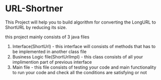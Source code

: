 # URL-Shortner
This Project will help you to build algorithm for converting the LongURL to ShortURL by reducing its size. 

this project mainly consists of 3 java files
  1) Interface(ShortUrl) - this interface will consists of methods that has to be implemented in another class file
  2) Business Logic file(ShortUrlImpl) - this class consists of all your implimention part of previous interface
  3) Main file - this file consists of testing your code and main functionality to run your code and check all the conditions are satisfying or not
